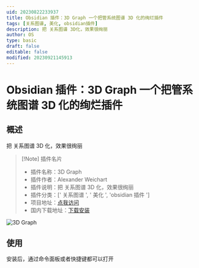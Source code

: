 ```yaml
---
uid: 20230822233937
title: Obsidian 插件：3D Graph 一个把管系统图谱 3D 化的绚烂插件
tags: [关系图谱, 美化, obsidian插件]
description: 把 关系图谱 3D化，效果很绚丽
author: OS
type: basic
draft: false
editable: false
modified: 20230921145913
---
```


# Obsidian 插件：3D Graph 一个把管系统图谱 3D 化的绚烂插件

## 概述

把 关系图谱 3D 化，效果很绚丽

> [!Note] 插件名片
> - 插件名称：3D Graph
> - 插件作者：Alexander Weichart
> - 插件说明：把 关系图谱 3D 化，效果很绚丽
> - 插件分类：[' 关系图谱 ', ' 美化 ', 'obsidian 插件 ']
> - 项目地址：[点我访问](https://github.com/AlexW00/obsidian-3d-graph)
> - 国内下载地址：[下载安装](https://pkmer.cn/products/plugin/pluginMarket/?3d-graph)

![3D Graph](https://cdn.pkmer.cn/covers/3d-graph.gif!pkmer)

## 使用

安装后，通过命令面板或者快捷键都可以打开